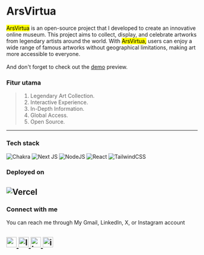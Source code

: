 <p align="center">
<h1>ArsVirtua</h2>
</p>

  <mark>ArsVirtua</mark> is an open-source project that I developed to create an innovative online museum. This project aims to collect, display, and celebrate artworks from legendary artists around the world. With <mark>ArsVirtua,</mark> users can enjoy a wide range of famous artworks without geographical limitations, making art more accessible to everyone.
  <br/>
  <br/> And don't forget to check out the [demo](https://ars-virtua.vercel.app) preview.

### Fitur utama
>1. Legendary Art Collection.
>2. Interactive Experience.
>3. In-Depth Information.
>4. Global Access.
>5. Open Source.
---
### Tech stack
![Chakra](https://img.shields.io/badge/chakra-%234ED1C5.svg?style=for-the-badge&logo=chakraui&logoColor=white)
![Next JS](https://img.shields.io/badge/Next-black?style=for-the-badge&logo=next.js&logoColor=white)
![NodeJS](https://img.shields.io/badge/node.js-6DA55F?style=for-the-badge&logo=node.js&logoColor=white)
![React](https://img.shields.io/badge/react-%2320232a.svg?style=for-the-badge&logo=react&logoColor=%2361DAFB)
![TailwindCSS](https://img.shields.io/badge/tailwindcss-%2338B2AC.svg?style=for-the-badge&logo=tailwind-css&logoColor=white)

### Deployed on
![Vercel](https://img.shields.io/badge/vercel-%23000000.svg?style=for-the-badge&logo=vercel&logoColor=white)
---
### Connect with me
  You can reach me through My Gmail, LinkedIn, X, or Instagram account
  
 <a
 href="mailto:yogaardikaaa123@gmail.com?subject=Hi%20Yoga,%20I'd%20like%20to%20hire%20you">
  <img src="https://img.shields.io/static/v1?message=Gmail&logo=gmail&label=&color=D14836&logoColor=white&labelColor=&style=for-the-badge" height="27" alt="gmail logo" />
</a>
<a href="https://www.linkedin.com/in/agooy/">
  <img src="https://img.shields.io/static/v1?message=LinkedIn&logo=linkedin&label=&color=0077B5&logoColor=white&labelColor=&style=for-the-badge" height="27" alt="linkedin logo" />
</a>
<a href="https://twitter.com/mamahakutakut">
    <img src="https://img.shields.io/badge/X-%23000000.svg?style=for-the-badge&logo=X&logoColor=white" height="27" alt="twitter logo" />
</a>
<a href="https://instagram.com/yogardkaa">
    <img src="https://img.shields.io/static/v1?message=Instagram&logo=instagram&label=&color=E4405F&logoColor=white&labelColor=&style=for-the-badge" height="27" alt="instagram logo" />
</a>
---

